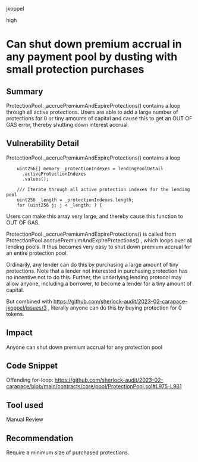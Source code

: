 jkoppel

high

# Can shut down premium accrual in any payment pool by dusting with small protection purchases

## Summary

ProtectionPool._accruePremiumAndExpireProtections() contains a loop through all active protections. Users are able to add a large number of protections for 0 or tiny amounts of capital and cause this to get an OUT OF GAS error, thereby shutting down interest accrual.

## Vulnerability Detail

ProtectionPool._accruePremiumAndExpireProtections()  contains a loop

```solidity
    uint256[] memory _protectionIndexes = lendingPoolDetail
      .activeProtectionIndexes
      .values();

    /// Iterate through all active protection indexes for the lending pool
    uint256 _length = _protectionIndexes.length;
    for (uint256 j; j < _length; ) {
```

Users can make this array very large, and thereby cause this function to OUT OF GAS. 

ProtectionPool._accruePremiumAndExpireProtections()  is called from ProtectionPool.accruePremiumAndExpireProtections() , which loops over all lending pools. It thus becomes very easy to shut down premium accrual for an entire protection pool.

Ordinarily, any lender can do this by purchasing a large amount of tiny protections. Note that a lender not interested in purchasing protection has no incentive not to do this. Further, the underlying lending protocol may allow anyone, including a borrower, to become a lender for a tiny amount of capital.

But combined with https://github.com/sherlock-audit/2023-02-carapace-jkoppel/issues/3 , literally anyone can do this by buying protection for 0 tokens.

## Impact

Anyone can shut down premium accrual for any protection pool

## Code Snippet

Offending for-loop: https://github.com/sherlock-audit/2023-02-carapace/blob/main/contracts/core/pool/ProtectionPool.sol#L975-L981

## Tool used

Manual Review

## Recommendation

Require a minimum size of purchased protections.
